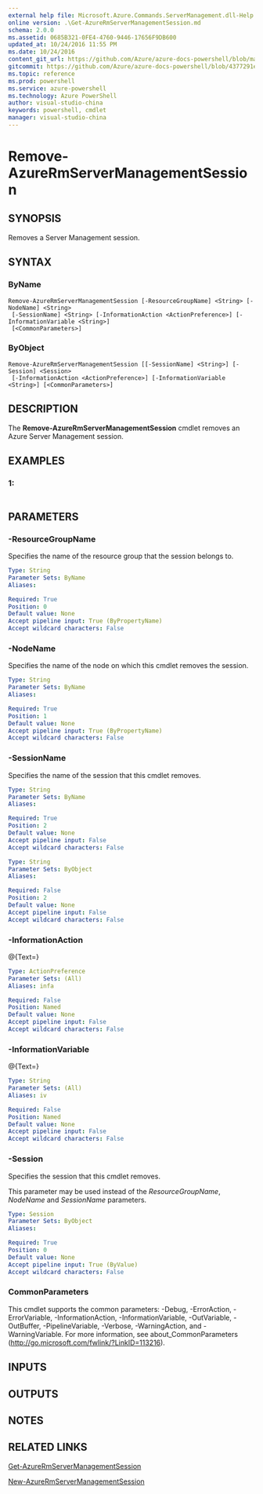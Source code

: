 ```yaml
---
external help file: Microsoft.Azure.Commands.ServerManagement.dll-Help.xml
online version: .\Get-AzureRmServerManagementSession.md
schema: 2.0.0
ms.assetid: 0685B321-0FE4-4760-9446-17656F9DB600
updated_at: 10/24/2016 11:55 PM
ms.date: 10/24/2016
content_git_url: https://github.com/Azure/azure-docs-powershell/blob/master/azureps-cmdlets-docs/ResourceManager/AzureRM.ServerManagement/v2.1.0/Remove-AzureRmServerManagementSession.md
gitcommit: https://github.com/Azure/azure-docs-powershell/blob/4377291ee360e58e2c1c5d644155daf6a0279055/azureps-cmdlets-docs/ResourceManager/AzureRM.ServerManagement/v2.1.0/Remove-AzureRmServerManagementSession.md
ms.topic: reference
ms.prod: powershell
ms.service: azure-powershell
ms.technology: Azure PowerShell
author: visual-studio-china
keywords: powershell, cmdlet
manager: visual-studio-china
---
```


# Remove-AzureRmServerManagementSession

## SYNOPSIS
Removes a Server Management session.

## SYNTAX

### ByName
```
Remove-AzureRmServerManagementSession [-ResourceGroupName] <String> [-NodeName] <String>
 [-SessionName] <String> [-InformationAction <ActionPreference>] [-InformationVariable <String>]
 [<CommonParameters>]
```

### ByObject
```
Remove-AzureRmServerManagementSession [[-SessionName] <String>] [-Session] <Session>
 [-InformationAction <ActionPreference>] [-InformationVariable <String>] [<CommonParameters>]
```

## DESCRIPTION
The **Remove-AzureRmServerManagementSession** cmdlet removes an Azure Server Management session.

## EXAMPLES

### 1:
```

```

## PARAMETERS

### -ResourceGroupName
Specifies the name of the resource group that the session belongs to.

```yaml
Type: String
Parameter Sets: ByName
Aliases: 

Required: True
Position: 0
Default value: None
Accept pipeline input: True (ByPropertyName)
Accept wildcard characters: False
```

### -NodeName
Specifies the name of the node on which this cmdlet removes the session.

```yaml
Type: String
Parameter Sets: ByName
Aliases: 

Required: True
Position: 1
Default value: None
Accept pipeline input: True (ByPropertyName)
Accept wildcard characters: False
```

### -SessionName
Specifies the name of the session that this cmdlet removes.

```yaml
Type: String
Parameter Sets: ByName
Aliases: 

Required: True
Position: 2
Default value: None
Accept pipeline input: False
Accept wildcard characters: False
```

```yaml
Type: String
Parameter Sets: ByObject
Aliases: 

Required: False
Position: 2
Default value: None
Accept pipeline input: False
Accept wildcard characters: False
```

### -InformationAction
@{Text=}

```yaml
Type: ActionPreference
Parameter Sets: (All)
Aliases: infa

Required: False
Position: Named
Default value: None
Accept pipeline input: False
Accept wildcard characters: False
```

### -InformationVariable
@{Text=}

```yaml
Type: String
Parameter Sets: (All)
Aliases: iv

Required: False
Position: Named
Default value: None
Accept pipeline input: False
Accept wildcard characters: False
```

### -Session
Specifies the session that this cmdlet removes.

This parameter may be used instead of the *ResourceGroupName*, *NodeName* and *SessionName* parameters.

```yaml
Type: Session
Parameter Sets: ByObject
Aliases: 

Required: True
Position: 0
Default value: None
Accept pipeline input: True (ByValue)
Accept wildcard characters: False
```

### CommonParameters
This cmdlet supports the common parameters: -Debug, -ErrorAction, -ErrorVariable, -InformationAction, -InformationVariable, -OutVariable, -OutBuffer, -PipelineVariable, -Verbose, -WarningAction, and -WarningVariable. For more information, see about_CommonParameters (http://go.microsoft.com/fwlink/?LinkID=113216).

## INPUTS

## OUTPUTS

## NOTES

## RELATED LINKS

[Get-AzureRmServerManagementSession](./Get-AzureRmServerManagementSession.md)

[New-AzureRmServerManagementSession](./New-AzureRmServerManagementSession.md)


